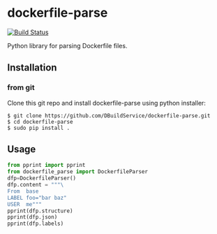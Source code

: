 dockerfile-parse
====

[![Build Status](https://travis-ci.org/DBuildService/dockerfile-parse.svg?branch=master)](https://travis-ci.org/DBuildService/dockerfile-parse)

Python library for parsing Dockerfile files.

## Installation

### from git

Clone this git repo and install dockerfile-parse using python installer:

```shell
$ git clone https://github.com/DBuildService/dockerfile-parse.git
$ cd dockerfile-parse
$ sudo pip install .
```

## Usage

```python
from pprint import pprint
from dockerfile_parse import DockerfileParser
dfp=DockerfileParser()
dfp.content = """\
From  base
LABEL foo="bar baz"
USER  me"""
pprint(dfp.structure)
pprint(dfp.json)
pprint(dfp.labels)
```
